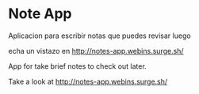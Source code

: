 # Note App

Aplicacion para escribir notas que puedes revisar luego

echa un vistazo en http://notes-app.webins.surge.sh/

App for take brief notes to check out later. 

Take a look at http://notes-app.webins.surge.sh/
